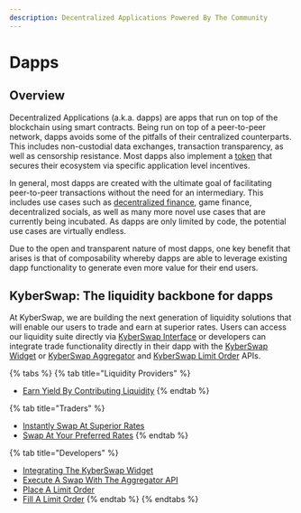```yaml
---
description: Decentralized Applications Powered By The Community
---
```


# Dapps

## Overview

Decentralized Applications (a.k.a. dapps) are apps that run on top of the blockchain using smart contracts. Being run on top of a peer-to-peer network, dapps avoids some of the pitfalls of their centralized counterparts. This includes non-custodial data exchanges, transaction transparency, as well as censorship resistance. Most dapps also implement a [token](../decentralized-finance/tokens.md) that secures their ecosystem via specific application level incentives.

In general, most dapps are created with the ultimate goal of facilitating peer-to-peer transactions without the need for an intermediary. This includes use cases such as [decentralized finance](../decentralized-finance/), game finance, decentralized socials, as well as many more novel use cases that are currently being incubated. As dapps are only limited by code, the potential use cases are virtually endless.

Due to the open and transparent nature of most dapps, one key benefit that arises is that of composability whereby dapps are able to leverage existing dapp functionality to generate even more value for their end users.&#x20;

## KyberSwap: The liquidity backbone for dapps

At KyberSwap, we are building the next generation of liquidity solutions that will enable our users to trade and earn at superior rates. Users can access our liquidity suite directly via [KyberSwap Interface](../../../kyberswap-solutions/kyberswap-interface/) or developers can integrate trade functionality directly in their dapp with the [KyberSwap Widget](../../../kyberswap-solutions/kyberswap-widget/) or [KyberSwap Aggregator](../../../kyberswap-solutions/kyberswap-aggregator/) and [KyberSwap Limit Order](../../../kyberswap-solutions/limit-order/) APIs.

{% tabs %}
{% tab title="Liquidity Providers" %}
* [Earn Yield By Contributing Liquidity](../../../kyberswap-solutions/kyberswap-interface/user-guides/earn-yield-by-contributing-liquidity.md)
{% endtab %}

{% tab title="Traders" %}
* [Instantly Swap At Superior Rates](broken-reference)
* [Swap At Your Preferred Rates](../../../kyberswap-solutions/kyberswap-interface/user-guides/trade-at-your-preferred-rates.md)
{% endtab %}

{% tab title="Developers" %}
* [Integrating The KyberSwap Widget](../../../kyberswap-solutions/kyberswap-widget/developer-guides/integrating-the-kyberswap-widget.md)
* [Execute A Swap With The Aggregator API](../../../kyberswap-solutions/kyberswap-aggregator/developer-guides/execute-a-swap-with-the-aggregator-api.md)
* [Place A Limit Order](../../../kyberswap-solutions/limit-order/developer-guides/place-a-limit-order.md)
* [Fill A Limit Order](../../../kyberswap-solutions/limit-order/developer-guides/fill-a-limit-order.md)
{% endtab %}
{% endtabs %}
